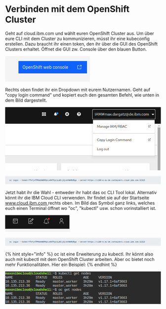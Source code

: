 # Verbinden mit dem OpenShift Cluster

Geht auf cloud.ibm.com und wählt euren OpenShift Cluster aus. Um über eure CLI mit dem Cluster zu kommunizieren, müsst ihr eine kubeconfig erstellen. Dazu braucht ihr einen token, den ihr über die GUI des OpenShift Clusters erhaltet. Öffnet die GUI zw. Console über den blauen Button.

![](../../../../../../.gitbook/assets/image%20%2833%29.png)

Rechts oben findet ihr ein Dropdown mit eurem Nutzernamen. Geht auf "copy login command" und kopiert euch den gesamten Befehl, wie unten in dem Bild dargestellt.

![](../../../../../../.gitbook/assets/image%20%2835%29.png)

![](../../../../../../.gitbook/assets/image%20%2825%29.png)

Jetzt habt ihr die Wahl - entweder ihr habt das oc CLI Tool lokal. Alternativ könnt ihr die IBM Cloud CLI verwenden. Ihr findet sie auf der Startseite [www.cloud.ibm.com ](https://cloud.ibm.com/)rechts oben. Im Bild das Symbol ganz links, welches euch einen Terminal öffnet wo "oc", "kubectl" usw. schon vorinstalliert ist.

![](../../../../../../.gitbook/assets/image%20%2829%29.png)

![](../../../../../../.gitbook/assets/image%20%2823%29.png)



{% hint style="info" %}
oc ist eine Erweiterung zu kubectl. Ihr könnt also auch mit kubectl mit dem OpenShift Cluster arbeiten. Aber oc bietet noch mehr Funktionalitäten. Hier ein Beispiel:
{% endhint %}

![](../../../../../../.gitbook/assets/image%20%2832%29.png)


